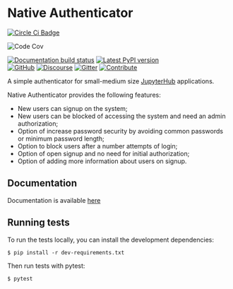 # Native Authenticator


[![Circle Ci Badge](https://img.shields.io/circleci/project/github/jupyterhub/nativeauthenticator.svg)](https://circleci.com/gh/jupyterhub/nativeauthenticator)

![Code Cov](https://img.shields.io/codecov/c/github/jupyterhub/nativeauthenticator.svg)

[![Documentation build status](https://img.shields.io/readthedocs/native-authenticator?logo=read-the-docs&logoColor=white)](https://native-authenticator.readthedocs.org/en/latest/)
[![Latest PyPI version](https://img.shields.io/pypi/v/jupyterhub-nativeauthenticator?logo=pypi&logoColor=white)](https://pypi.python.org/pypi/jupyterhub-nativeauthenticator)
<br>
[![GitHub](https://img.shields.io/badge/issue_tracking-github-blue?logo=github)](https://github.com/jupyterhub/nativeauthenticator/issues)
[![Discourse](https://img.shields.io/badge/help_forum-discourse-blue?logo=discourse)](https://discourse.jupyter.org/c/jupyterhub)
[![Gitter](https://img.shields.io/badge/social_chat-gitter-blue?logo=gitter)](https://gitter.im/jupyterhub/jupyterhub)
[![Contribute](https://img.shields.io/badge/I_want_to_contribute!-grey?logo=jupyter)](https://github.com/jupyterhub/nativeauthenticator/blob/master/CONTRIBUTING.md)

A simple authenticator for small-medium size [JupyterHub](http://github.com/jupyter/jupyterhub/) applications.

Native Authenticator provides the following features:

* New users can signup on the system;
* New users can be blocked of accessing the system and need an admin authorization;
* Option of increase password security by avoiding common passwords or minimum password length;
* Option to block users after a number attempts of login;
* Option of open signup and no need for initial authorization;
* Option of adding more information about users on signup.


## Documentation

Documentation is available [here](https://native-authenticator.readthedocs.io)


## Running tests

To run the tests locally, you can install the development dependencies:

`$ pip install -r dev-requirements.txt`

Then run tests with pytest:

`$ pytest`

